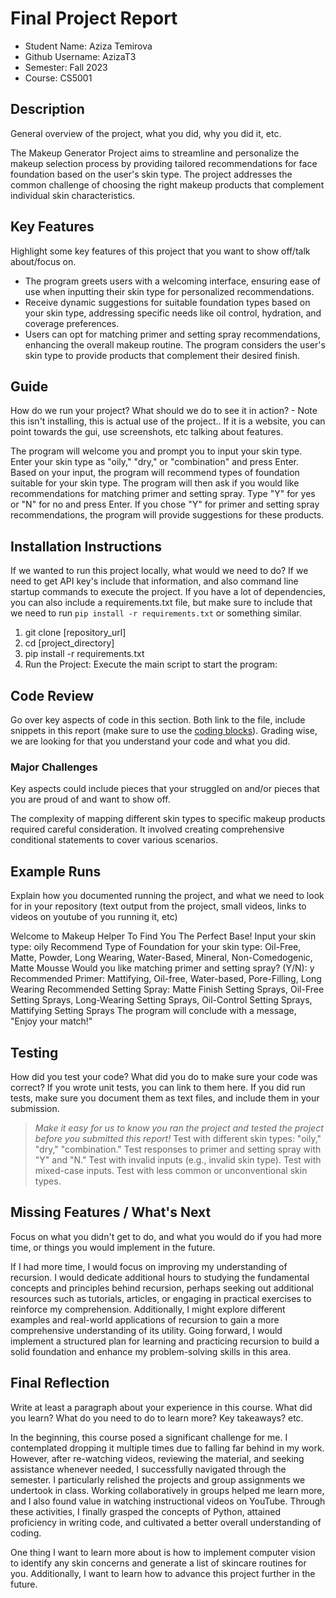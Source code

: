 # Final Project Report

* Student Name: Aziza Temirova
* Github Username: AzizaT3 
* Semester: Fall 2023
* Course: CS5001



## Description 
General overview of the project, what you did, why you did it, etc. 

The Makeup Generator Project aims to streamline and personalize the makeup selection process by providing tailored recommendations for face foundation based on the user's skin type. The project addresses the common challenge of choosing the right makeup products that complement individual skin characteristics.

## Key Features
Highlight some key features of this project that you want to show off/talk about/focus on. 

- The program greets users with a welcoming interface, ensuring ease of use when inputting their skin type for personalized recommendations.
- Receive dynamic suggestions for suitable foundation types based on your skin type, addressing specific needs like oil control, hydration, and coverage preferences.
-  Users can opt for matching primer and setting spray recommendations, enhancing the overall makeup routine. The program considers the user's skin type to provide products that complement their desired finish.

## Guide
How do we run your project? What should we do to see it in action? - Note this isn't installing, this is actual use of the project.. If it is a website, you can point towards the gui, use screenshots, etc talking about features. 

The program will welcome you and prompt you to input your skin type.
Enter your skin type as "oily," "dry," or "combination" and press Enter.
Based on your input, the program will recommend types of foundation suitable for your skin type.
The program will then ask if you would like recommendations for matching primer and setting spray.
Type "Y" for yes or "N" for no and press Enter.
If you chose "Y" for primer and setting spray recommendations, the program will provide suggestions for these products.



## Installation Instructions
If we wanted to run this project locally, what would we need to do?  If we need to get API key's include that information, and also command line startup commands to execute the project. If you have a lot of dependencies, you can also include a requirements.txt file, but make sure to include that we need to run `pip install -r requirements.txt` or something similar.

1. git clone [repository_url]
2. cd [project_directory]
3. pip install -r requirements.txt
4. Run the Project: Execute the main script to start the program:


## Code Review
Go over key aspects of code in this section. Both link to the file, include snippets in this report (make sure to use the [coding blocks](https://github.com/adam-p/markdown-here/wiki/Markdown-Cheatsheet#code)).  Grading wise, we are looking for that you understand your code and what you did. 

### Major Challenges
Key aspects could include pieces that your struggled on and/or pieces that you are proud of and want to show off.

The complexity of mapping different skin types to specific makeup products required careful consideration. It involved creating comprehensive conditional statements to cover various scenarios.



## Example Runs
Explain how you documented running the project, and what we need to look for in your repository (text output from the project, small videos, links to videos on youtube of you running it, etc)


Welcome to Makeup Helper To Find You The Perfect Base!
Input your skin type: oily
Recommend Type of Foundation for your skin type: Oil-Free, Matte, Powder, Long Wearing, Water-Based, Mineral, Non-Comedogenic, Matte Mousse
Would you like matching primer and setting spray? (Y/N): y
Recommended Primer: Mattifying, Oil-free, Water-based, Pore-Filling, Long Wearing
Recommended Setting Spray: Matte Finish Setting Sprays, Oil-Free Setting Sprays, Long-Wearing Setting Sprays, Oil-Control Setting Sprays, Mattifying Setting Sprays
The program will conclude with a message, "Enjoy your match!"


## Testing
How did you test your code? What did you do to make sure your code was correct? If you wrote unit tests, you can link to them here. If you did run tests, make sure you document them as text files, and include them in your submission. 

> _Make it easy for us to know you *ran the project* and *tested the project* before you submitted this report!_
Test with different skin types: "oily," "dry," "combination."
Test responses to primer and setting spray with "Y" and "N."
Test with invalid inputs (e.g., invalid skin type).
Test with mixed-case inputs.
Test with less common or unconventional skin types.

## Missing Features / What's Next
Focus on what you didn't get to do, and what you would do if you had more time, or things you would implement in the future. 

If I had more time, I would focus on improving my understanding of recursion. I would dedicate additional hours to studying the fundamental concepts and principles behind recursion, perhaps seeking out additional resources such as tutorials, articles, or engaging in practical exercises to reinforce my comprehension. Additionally, I might explore different examples and real-world applications of recursion to gain a more comprehensive understanding of its utility. Going forward, I would implement a structured plan for learning and practicing recursion to build a solid foundation and enhance my problem-solving skills in this area.


## Final Reflection
Write at least a paragraph about your experience in this course. What did you learn? What do you need to do to learn more? Key takeaways? etc.

In the beginning, this course posed a significant challenge for me. I contemplated dropping it multiple times due to falling far behind in my work. However, after re-watching videos, reviewing the material, and seeking assistance whenever needed, I successfully navigated through the semester. I particularly relished the projects and group assignments we undertook in class. Working collaboratively in groups helped me learn more, and I also found value in watching instructional videos on YouTube. Through these activities, I finally grasped the concepts of Python, attained proficiency in writing code, and cultivated a better overall understanding of coding.

One thing I want to learn more about is how to implement computer vision to identify any skin concerns and generate a list of skincare routines for you. Additionally, I want to learn how to advance this project further in the future.
